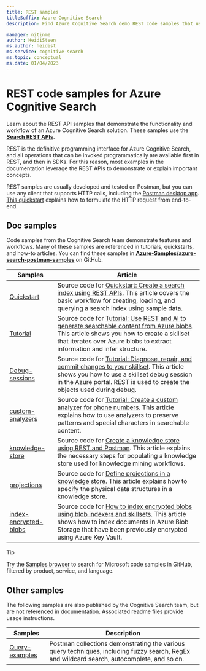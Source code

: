 ```yaml
---
title: REST samples
titleSuffix: Azure Cognitive Search
description: Find Azure Cognitive Search demo REST code samples that use the Search or Management REST APIs.

manager: nitinme
author: HeidiSteen
ms.author: heidist
ms.service: cognitive-search
ms.topic: conceptual
ms.date: 01/04/2023
---
```


# REST code samples for Azure Cognitive Search

Learn about the REST API samples that demonstrate the functionality and workflow of an Azure Cognitive Search solution. These samples use the [**Search REST APIs**](/rest/api/searchservice).

REST is the definitive programming interface for Azure Cognitive Search, and all operations that can be invoked programmatically are available first in REST, and then in SDKs. For this reason, most examples in the documentation leverage the REST APIs to demonstrate or explain important concepts.

REST samples are usually developed and tested on Postman, but you can use any client that supports HTTP calls, including the [Postman desktop app](https://www.postman.com/downloads/). [This quickstart](search-get-started-rest.md) explains how to formulate the HTTP request from end-to-end.

## Doc samples

Code samples from the Cognitive Search team demonstrate features and workflows. Many of these samples are referenced in tutorials, quickstarts, and how-to articles. You can find these samples in [**Azure-Samples/azure-search-postman-samples**](https://github.com/Azure-Samples/azure-search-postman-samples) on GitHub.

| Samples | Article |
|---------|---------|
| [Quickstart](https://github.com/Azure-Samples/azure-search-postman-samples/tree/master/Quickstart) | Source code for [Quickstart: Create a search index using REST APIs](search-get-started-rest.md). This article covers the basic workflow for creating, loading, and querying a search index using sample data. |
| [Tutorial](https://github.com/Azure-Samples/azure-search-postman-samples/tree/master/Tutorial) | Source code for [Tutorial: Use REST and AI to generate searchable content from Azure blobs](cognitive-search-tutorial-blob.md). This article shows you how to create a skillset that iterates over Azure blobs to extract information and infer structure.|
| [Debug-sessions](https://github.com/Azure-Samples/azure-search-postman-samples/tree/master/Debug-sessions) | Source code for [Tutorial: Diagnose, repair, and commit changes to your skillset](cognitive-search-tutorial-debug-sessions.md). This article shows you how to use a skillset debug session in the Azure portal. REST is used to create the objects used during debug.|
| [custom-analyzers](https://github.com/Azure-Samples/azure-search-postman-samples/tree/master/custom-analyzers) | Source code for [Tutorial: Create a custom analyzer for phone numbers](tutorial-create-custom-analyzer.md). This article explains how to use analyzers to preserve patterns and special characters in searchable content.|
| [knowledge-store](https://github.com/Azure-Samples/azure-search-postman-samples/tree/master/knowledge-store) | Source code for [Create a knowledge store using REST and Postman](knowledge-store-create-rest.md). This article explains the necessary steps for populating a knowledge store used for knowledge mining workflows. |
| [projections](https://github.com/Azure-Samples/azure-search-postman-samples/tree/master/projections) | Source code for [Define projections in a knowledge store](knowledge-store-projections-examples.md). This article explains how to specify the physical data structures in a knowledge store.|
| [index-encrypted-blobs](https://github.com/Azure-Samples/azure-search-postman-samples/commit/f5ebb141f1ff98f571ab84ac59dcd6fd06a46718) | Source code for [How to index encrypted blobs using blob indexers and skillsets](search-howto-index-encrypted-blobs.md). This article shows how to index documents in Azure Blob Storage that have been previously encrypted using Azure Key Vault. |

> [!TIP]
> Try the [Samples browser](/samples/browse/?expanded=azure&languages=http&products=azure-cognitive-search) to search for Microsoft code samples in GitHub, filtered by product, service, and language.

## Other samples

The following samples are also published by the Cognitive Search team, but are not referenced in documentation. Associated readme files provide usage instructions.

| Samples | Description |
|---------|-------------|
| [Query-examples](https://github.com/Azure-Samples/azure-search-postman-samples/tree/master/Query-examples) | Postman collections demonstrating the various query techniques, including fuzzy search, RegEx and wildcard search, autocomplete, and so on. |
